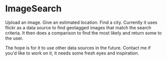 # ImageSearch
Upload an image. Give an estimated location. Find a city.
Currently it uses flickr as a data source to find geotagged images that match the search criteria.
It then does a comparison to find the most likely and return some to the user.


The hope is for it to use other data sources in the future. 
Contact me if you'd like to work on it, it needs some fresh eyes and inspiration.
